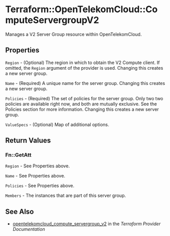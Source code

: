 # Terraform::OpenTelekomCloud::ComputeServergroupV2

Manages a V2 Server Group resource within OpenTelekomCloud.

## Properties

`Region` - (Optional) The region in which to obtain the V2 Compute client.
If omitted, the `Region` argument of the provider is used. Changing
this creates a new server group.

`Name` - (Required) A unique name for the server group. Changing this creates
a new server group.

`Policies` - (Required) The set of policies for the server group. Only two
two policies are available right now, and both are mutually exclusive. See
the Policies section for more information. Changing this creates a new
server group.

`ValueSpecs` - (Optional) Map of additional options.


## Return Values

### Fn::GetAtt

`Region` - See Properties above.

`Name` - See Properties above.

`Policies` - See Properties above.

`Members` - The instances that are part of this server group.

## See Also

* [opentelekomcloud_compute_servergroup_v2](https://www.terraform.io/docs/providers/opentelekomcloud/r/compute_servergroup_v2.html) in the _Terraform Provider Documentation_